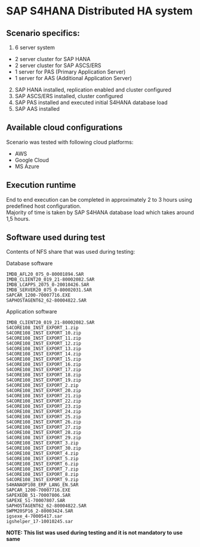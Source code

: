 # SAP S4HANA Distributed HA system

## Scenario specifics:
1. 6 server system
  - 2 server cluster for SAP HANA
  - 2 server cluster for SAP ASCS/ERS
  - 1 server for PAS (Primary Application Server)
  - 1 server for AAS (Additional Application Server)
2. SAP HANA installed, replication enabled and cluster configured
3. SAP ASCS/ERS installed, cluster configured
4. SAP PAS installed and executed initial S4HANA database load
5. SAP AAS installed

## Available cloud configurations
Scenario was tested with following cloud platforms:
- AWS
- Google Cloud
- MS Azure

## Execution runtime
End to end execution can be completed in approximately 2 to 3 hours using predefined host configuration.</br>
Majority of time is taken by SAP S4HANA database load which takes around 1,5 hours.

## Software used during test
Contents of NFS share that was used during testing:

Database software
```console
IMDB_AFL20_075_0-80001894.SAR
IMDB_CLIENT20_019_21-80002082.SAR
IMDB_LCAPPS_2075_0-20010426.SAR
IMDB_SERVER20_075_0-80002031.SAR
SAPCAR_1200-70007716.EXE
SAPHOSTAGENT62_62-80004822.SAR
```

Application software
```console
IMDB_CLIENT20_019_21-80002082.SAR
S4CORE108_INST_EXPORT_1.zip
S4CORE108_INST_EXPORT_10.zip
S4CORE108_INST_EXPORT_11.zip
S4CORE108_INST_EXPORT_12.zip
S4CORE108_INST_EXPORT_13.zip
S4CORE108_INST_EXPORT_14.zip
S4CORE108_INST_EXPORT_15.zip
S4CORE108_INST_EXPORT_16.zip
S4CORE108_INST_EXPORT_17.zip
S4CORE108_INST_EXPORT_18.zip
S4CORE108_INST_EXPORT_19.zip
S4CORE108_INST_EXPORT_2.zip
S4CORE108_INST_EXPORT_20.zip
S4CORE108_INST_EXPORT_21.zip
S4CORE108_INST_EXPORT_22.zip
S4CORE108_INST_EXPORT_23.zip
S4CORE108_INST_EXPORT_24.zip
S4CORE108_INST_EXPORT_25.zip
S4CORE108_INST_EXPORT_26.zip
S4CORE108_INST_EXPORT_27.zip
S4CORE108_INST_EXPORT_28.zip
S4CORE108_INST_EXPORT_29.zip
S4CORE108_INST_EXPORT_3.zip
S4CORE108_INST_EXPORT_30.zip
S4CORE108_INST_EXPORT_4.zip
S4CORE108_INST_EXPORT_5.zip
S4CORE108_INST_EXPORT_6.zip
S4CORE108_INST_EXPORT_7.zip
S4CORE108_INST_EXPORT_8.zip
S4CORE108_INST_EXPORT_9.zip
S4HANAOP108_ERP_LANG_EN.SAR
SAPCAR_1200-70007716.EXE
SAPEXEDB_51-70007806.SAR
SAPEXE_51-70007807.SAR
SAPHOSTAGENT62_62-80004822.SAR
SWPM20SP16_2-80003424.SAR
igsexe_4-70005417.sar
igshelper_17-10010245.sar
```
**NOTE: This list was used during testing and it is not mandatory to use same**
